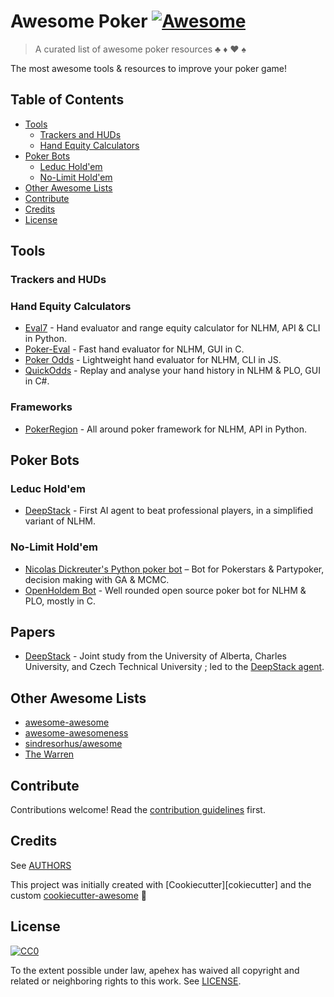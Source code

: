 # Awesome Poker [![Awesome][awesome-badge]][awesome-link]

> A curated list of awesome poker resources :clubs: :diamonds: :hearts: :spades:

The most awesome tools & resources to improve your poker game!

## Table of Contents

- [Tools](#tools)
  - [Trackers and HUDs](#trackers-and-huds)
  - [Hand Equity Calculators](#hand-equity-calculators)
- [Poker Bots](#poker-bots)
  - [Leduc Hold'em](#leduc-holdem)
  - [No-Limit Hold'em](#no-limit-holdem)
- [Other Awesome Lists](#other-awesome-lists)
- [Contribute](#contribute)
- [Credits](#credits)
- [License](#license)

## Tools

### Trackers and HUDs

### Hand Equity Calculators

- [Eval7](https://github.com/julianandrews/pyeval7) - Hand evaluator and range equity calculator for NLHM, API & CLI in Python.
- [Poker-Eval](https://www.codeproject.com/Articles/12279/Fast-Texas-Holdem-Hand-Evaluation-and-Analysis) - Fast hand evaluator for NLHM, GUI in C.
- [Poker Odds](https://github.com/CookPete/poker-odds) - Lightweight hand evaluator for NLHM, CLI in JS.
- [QuickOdds](https://github.com/sangaman/quickodds) - Replay and analyse your hand history in NLHM & PLO, GUI in C#.

### Frameworks

- [PokerRegion](https://github.com/pokerregion/poker) - All around poker framework for NLHM, API in Python.

## Poker Bots

### Leduc Hold'em

- [DeepStack](https://github.com/lifrordi/DeepStack-Leduc) - First AI agent to beat professional players, in a simplified variant of NLHM.

### No-Limit Hold'em

- [Nicolas Dickreuter's Python poker bot](https://github.com/dickreuter/Poker.git) – Bot for Pokerstars & Partypoker, decision making with GA & MCMC.
- [OpenHoldem Bot](https://github.com/OpenHoldem/openholdembot) - Well rounded open source poker bot for NLHM & PLO, mostly in C.

## Papers

- [DeepStack](https://www.deepstack.ai/s/DeepStack.pdf) - Joint study from the University of Alberta, Charles University, and Czech Technical University ; led to the [DeepStack agent](https://github.com/lifrordi/DeepStack-Leduc).

## Other Awesome Lists

* [awesome-awesome](https://github.com/emijrp/awesome-awesome)
* [awesome-awesomeness](https://github.com/bayandin/awesome-awesomeness)
* [sindresorhus/awesome](https://github.com/sindresorhus/awesome)
* [The Warren](https://github.com/torchhound/warren)

## Contribute

Contributions welcome! Read the [contribution guidelines](CONTRIBUTING.md) first.

## Credits

See [AUTHORS](AUTHORS.md)

This project was initially created with [Cookiecutter][cokiecutter] and the custom [cookiecutter-awesome][cookiecutter-awesome] :cookie:

## License

[![CC0][CC0-badge]][CC0-link]

To the extent possible under law, apehex has waived all copyright
and related or neighboring rights to this work. See [LICENSE](LICENSE).

[awesome-badge]: https://cdn.rawgit.com/sindresorhus/awesome/d7305f38d29fed78fa85652e3a63e154dd8e8829/media/badge.svg
[awesome-link]: https://github.com/sindresorhus/awesome
[CC0-badge]: http://mirrors.creativecommons.org/presskit/buttons/88x31/svg/cc-zero.svg
[CC0-link]: https://creativecommons.org/publicdomain/zero/1.0/
[cookiecutter]: https://github.com/audreyr/cookiecutter
[cookiecutter-awesome]: https://github.com/apehex/cookiecutter-git
